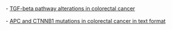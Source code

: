 <p>
- <a href="index.do?case_set_id=coadread_3way_complete&tab_index=tab_visualize&action=Submit&genetic_profile_ids=coadread_gistic&genetic_profile_ids=coadread_mutations&case_ids=&Z_SCORE_THRESHOLD=2.0&cancer_study_id=coadread&gene_list=TGFB2%3AMUT+HOMDEL%3B+TGFBR1%3AMUT+HOMDEL%3B+TGFBR2%3AMUT+HOMDEL%3B+SMAD2%3AMUT+HOMDEL%3B+SMAD3%3AMUT+HOMDEL%3B+SMAD4%3AMUT+HOMDEL%3B&gene_set_choice=user-defined_list&">TGF-beta pathway alterations in colorectal cancer</a>
<br><br>
- <a href="index.do?cancer_study_id=coadread&tab_index=tab_download&action=Submit&genetic_profile_ids=coadread_mutations&case_set_id=coadread_3way_complete&Z_SCORE_THRESHOLD=1.0&case_ids=&gene_list=APC+CTNNB1&tab_index=tab_visualize&gene_set_choice=user-defined_list&transpose=1">APC and CTNNB1 mutations in colorectal cancer in text format</a>
</p>

